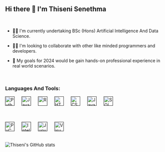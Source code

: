## Hi there 👋 I'm Thiseni Senethma

<br>

- 👩‍🎓  I'm currently undertaking BSc (Hons) Artificial Intelligence And Data Science.

- 👯‍♀️  I'm looking to collaborate with other like minded programmers and developers.

- 📖  My goals for 2024 would be gain hands-on professional experience in real world scenarios.

<br>

### Languages And Tools:

[<img align="left" alt="Python" width="30px" src="https://cdn.jsdelivr.net/gh/devicons/devicon@latest/icons/python/python-original.svg" style="padding-right:20px;" />]()
[<img align="left" alt="Java" width="30px" src="https://cdn.jsdelivr.net/gh/devicons/devicon@latest/icons/java/java-original.svg" style="padding-right:20px;" />]()
[<img align="left" alt="R" width="30px" src="https://cdn.jsdelivr.net/gh/devicons/devicon@latest/icons/r/r-original.svg" style="padding-right:20px;" />]()
[<img align="left" alt="HTML5" width="30px" src="https://cdn.jsdelivr.net/gh/devicons/devicon@latest/icons/html5/html5-original.svg" style="padding-right:20px;" />]()
[<img align="left" alt="CSS3" width="30px" src="https://cdn.jsdelivr.net/gh/devicons/devicon@latest/icons/css3/css3-original.svg" style="padding-right:20px;" />]()
[<img align="left" alt="JavaScript" width="30px" src="https://cdn.jsdelivr.net/gh/devicons/devicon@latest/icons/javascript/javascript-original.svg" style="padding-right:20px;" />]()
[<img align="left" alt="SQL" width="30px" src="https://cdn.jsdelivr.net/gh/devicons/devicon@latest/icons/mysql/mysql-original.svg" style="padding-right:20px;" />]()

<br>

<br>
<br>

<br>

[<img align="left" alt="PyCharm" width="30px" src="https://cdn.jsdelivr.net/gh/devicons/devicon@latest/icons/pycharm/pycharm-original.svg" style="padding-right:20px;" />]()
[<img align="left" alt="IntelliJ" width="30px" src="https://cdn.jsdelivr.net/gh/devicons/devicon@latest/icons/intellij/intellij-original.svg" style="padding-right:20px;" />]()
[<img align="left" alt="Jupyter" width="30px" src="https://cdn.jsdelivr.net/gh/devicons/devicon@latest/icons/jupyter/jupyter-original.svg" style="padding-right:20px;" />]()
[<img align="left" alt="Visual Studio Code" width="30px" src="https://cdn.jsdelivr.net/gh/devicons/devicon/icons/vscode/vscode-original.svg" style="padding-right:20px;" />]()



<br>
<br>
<br>

![Thiseni's GitHub stats](https://github-readme-stats.vercel.app/api?username=ThiseniSenethma&theme=dark&show_icons=true)


